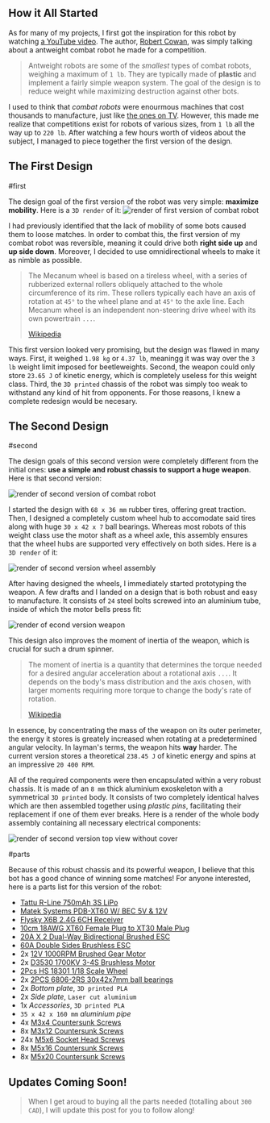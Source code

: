 ## How it All Started

As for many of my projects, I first got the inspiration for this robot by watching [a YouTube video](https://www.youtube.com/watch?v=86EJ05kBksA). The author, [Robert Cowan](https://www.youtube.com/channel/UCPOTPYuDsKnXP9I-ph4yMgg), was simply talking about a antweight combat robot he made for a competition.

> Antweight robots are some of the _smallest_ types of combat robots, weighing a maximum of `1 lb`. They are typically made of **plastic** and implement a fairly simple weapon system. The goal of the design is to reduce weight while maximizing destruction against other bots.

I used to think that _combat robots_ were enourmous machines that cost thousands to manufacture, just like [the ones on TV](https://battlebots.com/). However, this made me realize that competitions exist for robots of various sizes, from `1 lb` all the way up to `220 lb`. After watching a few hours worth of videos about the subject, I managed to piece together the first version of the design.

## The First Design

#first

The design goal of the first version of the robot was very simple: **maximize mobility**. Here is a `3D render` of it:
![render of first version of combat robot](Assembly_1_2021-Feb-02_03-24-59PM-000_CustomizedView22055540780_png.png)

I had previously identified that the lack of mobility of some bots caused them to loose matches. In order to combat this, the first version of my combat robot was reversible, meaning it could drive both **right side up** and **up side down**. Moreover, I decided to use omnidirectional wheels to make it as nimble as possible.

> The Mecanum wheel is based on a tireless wheel, with a series of rubberized external rollers obliquely attached to the whole circumference of its rim. These rollers typically each have an axis of rotation at `45°` to the wheel plane and at `45°` to the axle line. Each Mecanum wheel is an independent non-steering drive wheel with its own powertrain `...`.
>
> [Wikipedia](https://en.wikipedia.org/wiki/Mecanum_wheel)

This first version looked very promising, but the design was flawed in many ways. First, it weighed `1.98 kg` or `4.37 lb`, meaningg it was way over the `3 lb` weight limit imposed for beetleweights. Second, the weapon could only store `23.65 J` of kinetic energy, which is completely useless for this weight class. Third, the `3D printed` chassis of the robot was simply too weak to withstand any kind of hit from opponents. For those reasons, I knew a complete redesign would be necesary.

## The Second Design

#second

The design goals of this second version were completely different from the initial ones: **use a simple and robust chassis to support a huge weapon**. Here is that second version:

![render of second version of combat robot](Assembly_2_2021-Mar-09_09-47-44PM-000_CustomizedView17152833616.png)

I started the design with `68 x 36 mm` rubber tires, offering great traction. Then, I designed a completely custom wheel hub to accomodate said tires along with huge `30 x 42 x 7` ball bearings. Whereas most robots of this weight class use the motor shaft as a wheel axle, this assembly ensures that the wheel hubs are supported very effectively on both sides. Here is a `3D render` of it:

![render of second version wheel assembly](Wheel_Assembly_2021-Mar-10_12-47-48AM-000_CustomizedView1437219039.png)

After having designed the wheels, I immediately started prototyping the weapon. A few drafts and I landed on a design that is both robust and easy to manufacture. It consists of `24` steel bolts screwed into an aluminium tube, inside of which the motor bells press fit:

![render of econd version weapon](Weapon_Assembly_2_2021-Mar-09_11-24-16PM-000_CustomizedView40034001050.png)

This design also improves the moment of inertia of the weapon, which is crucial for such a drum spinner.

> The moment of inertia is a quantity that determines the torque needed for a desired angular acceleration about a rotational axis `...`. It depends on the body's mass distribution and the axis chosen, with larger moments requiring more torque to change the body's rate of rotation.
>
> [Wikipedia](https://en.wikipedia.org/wiki/Moment_of_inertia)

In essence, by concentrating the mass of the weapon on its outer perimeter, the energy it stores is greately increased when rotating at a predetermined angular velocity. In layman's terms, the weapon hits **way** harder. The current version stores a theoretical `238.45 J` of kinetic energy and spins at an impressive `20 400 RPM`.

All of the required components were then encapsulated within a very robust chassis. It is made of an `8 mm` thick aluminium exoskeleton with a symmetrical `3D printed` body. It consists of two completely identical halves which are then assembled together using _plastic pins_, facilitating their replacement if one of them ever breaks. Here is a render of the whole body assembly containing all necessary electrical components:

![render of second version top view without cover](869d4e23-790c-478a-9c14-9575de76ab20.PNG)

#parts

Because of this robust chassis and its powerful weapon, I believe that this bot has a good chance of winning some matches! For anyone interested, here is a parts list for this version of the robot:

- [Tattu R-Line 750mAh 3S LiPo](https://www.aliexpress.com/item/4000410612116.html?spm=a2g0o.cart.0.0.46f03c00wseQoI&mp=1)
- [Matek Systems PDB-XT60 W/ BEC 5V & 12V](https://www.banggood.com/Matek-Systems-PDB-XT60-W-or-BEC-5V-and-12V-2oz-Copper-for-RC-Drone-FPV-Racing-Multi-Rotor-p-1049051.html?akmClientCountry=CA&cur_warehouse=CN)
- [Flysky X6B 2.4G 6CH Receiver](https://www.banggood.com/Flysky-X6B-2_4G-6CH-i-BUS-PPM-PWM-Receiver-for-AFHDS-i10-i6s-i6-i6x-i4x-Transmitter-p-1101513.html?akmClientCountry=CA&cur_warehouse=CN)
- [10cm 18AWG XT60 Female Plug to XT30 Male Plug](https://www.banggood.com/10cm-18AWG-XT60-Female-Plug-to-XT30-Male-Plug-Cable-Adapter-for-Battery-Charging-p-1254208.html?akmClientCountry=CA&cur_warehouse=CN)
- [20A X 2 Dual-Way Bidirectional Brushed ESC](https://www.aliexpress.com/item/1005001710529617.html?spm=a2g0o.cart.0.0.46f03c00wseQoI&mp=1)
- [60A Double Sides Brushless ESC](https://www.banggood.com/Double-Sides-Brushless-ESC-20-or-30-or-40-or-50-or-60-or-80A-Underwater-Thruster-RC-Car-Boat-Parts-p-1649988.html?akmClientCountry=CA&cur_warehouse=CN&ID=520180)
- 2x [12V 1000RPM Brushed Gear Motor](https://www.aliexpress.com/item/4001220881842.html?spm=a2g0o.cart.0.0.46f03c00wseQoI&mp=1)
- 2x [D3530 1700KV 3-4S Brushless Motor](https://www.aliexpress.com/item/4000896324917.html?spm=a2g0o.cart.0.0.46f03c00wseQoI&mp=1)
- [2Pcs HS 18301 1/18 Scale Wheel](https://www.banggood.com/2Pcs-HS-18301-18302-18311-18312-RC-Car-Wheel-For-1-or-18-Crawler-RC-Car-p-1351106.html?akmClientCountry=CA&cur_warehouse=CN)
- 2x [2PCS 6806-2RS 30x42x7mm ball bearings](https://www.ebay.ca/itm/1-10pcs-6800-2RS-to-6810-2RS-RS-2RS-Rubber-Sealed-Deep-Groove-Ball-Bearing/402183454980?var=672114177279)
- 2x _Bottom plate_, `3D printed PLA`
- 2x _Side plate_, `Laser cut aluminium`
- 1x _Accessories_, `3D printed PLA`
- `35 x 42 x 160 mm` _aluminium pipe_
- 4x [M3x4 Countersunk Screws](https://www.banggood.com/Suleve-MXCH10-1060Pcs-M2-M3-M4-M5-Carbon-Steel-Flat-Head-Countersunk-Hex-Socket-Screw-Hex-Screw-Metric-10_9-Grade-p-1659457.html?akmClientCountry=CA&)
- 8x [M3x12 Countersunk Screws](https://www.banggood.com/Suleve-MXCH10-1060Pcs-M2-M3-M4-M5-Carbon-Steel-Flat-Head-Countersunk-Hex-Socket-Screw-Hex-Screw-Metric-10_9-Grade-p-1659457.html?akmClientCountry=CA&)
- 24x [M5x6 Socket Head Screws](https://www.banggood.com/Suleve-M5CH3-50Pcs-M5-12_9-Grade-Carbon-Steel-Hex-Socket-Cap-Head-Screw-8-30mm-Optional-Length-p-1333415.html?akmClientCountry=CA&cur_warehouse=CN&ID=41225)
- 8x [M5x16 Countersunk Screws](https://www.banggood.com/Suleve-MXCH10-1060Pcs-M2-M3-M4-M5-Carbon-Steel-Flat-Head-Countersunk-Hex-Socket-Screw-Hex-Screw-Metric-10_9-Grade-p-1659457.html?akmClientCountry=CA&cur_warehouse=CN)
- 8x [M5x20 Countersunk Screws](https://www.banggood.com/Suleve-MXCH10-1060Pcs-M2-M3-M4-M5-Carbon-Steel-Flat-Head-Countersunk-Hex-Socket-Screw-Hex-Screw-Metric-10_9-Grade-p-1659457.html?akmClientCountry=CA&cur_warehouse=CN)

## Updates Coming Soon!

> When I get aroud to buying all the parts needed (totalling about `300 CAD`), I will update this post for you to follow along!
